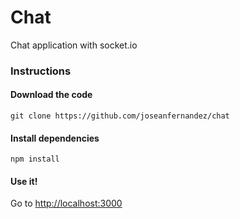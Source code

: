 # Chat

Chat application with socket.io

### Instructions

####  Download the code
``git clone https://github.com/joseanfernandez/chat``

####  Install dependencies
``npm install``

#### Use it!
Go to [http://localhost:3000](http://localhost:3000)


